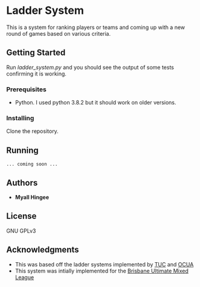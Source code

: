 # Ladder System

This is a system for ranking players or teams and coming up with a new round of games based on various criteria.

## Getting Started

Run *ladder_system.py* and you should see the output of some tests confirming it is working.

### Prerequisites

* Python. I used python 3.8.2 but it should work on older versions.

### Installing

Clone the repository.

## Running

```
... coming soon ...
```

## Authors

* **Myall Hingee**  

## License

GNU GPLv3

## Acknowledgments

* This was based off the ladder systems implemented by [TUC](https://www.tuc.org/leagues/ladder-system) and [OCUA](https://www.ocua.ca/wager-ladder)
* This system was intially implemented for the [Brisbane Ultimate Mixed League](https://brisbane.ultimatecentral.com/)


